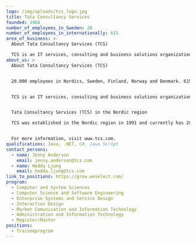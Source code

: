 ```yaml
---
logo: /img/uploads/tcs_logo.jpg
title: Tata Consultancy Services
founded: 1968
number_of_employees_in_Sweden: 20
number_of_employees_in_internationally: 615
area_of_business: >-
  About Tata Consultancy Services (TCS)

  TCS is an IT services, consulting and business solutions organization that has been partnering with many of the world’s largest businesses in their transformation journeys for over 50 years. 
about_us: >
  About Tata Consultancy Services (TCS)


  20.000 employees in Nordics, Sweden, Finland, Norway and Denmark. 615.000 employees in 46 countries 


  TCS is an IT services, consulting and business solutions organization that has been partnering with many of the world’s largest businesses in their transformation journeys for over 50 years. A part of the Tata group, India's largest multinational business group, TCS has over 615,000 of the world’s best-trained consultants in 46 countries. The company generated consolidated revenues of US $25.7 billion in the fiscal year ended March 31, 2022. 


  Tata Consultancy Services (TCS) in the Nordic region

  TCS was established in the Nordic region in 1991 and currently has 20,000 employees working for customers in Sweden, Finland, Norway and Denmark. For the past 13 years, TCS has been ranked as the best Nordic provider of IT consulting services by its customers, and TCS has also been named Top Employer by Top Employers Institute.


  For more information, visit www.tcs.com.
qualifications: Java, .NET, C#, Java Script
contact_persons:
  - name: Jenny Anderson
    email: jenny.anderson@tcs.com
  - name: Hedda Ljung
    email: hedda.ljung@tcs.com
link_to_positions: https://grow.weselect.com/
program:
  - Computer and System Sciences
  - Computer Science and Software Engineering
  - Enterprise Systems and Service Design
  - Interaction Design
  - Market Comunication and Information Technology
  - Administration and Information Technology
  - Magister/Master
positions:
  - Traineeprogram
---
```

